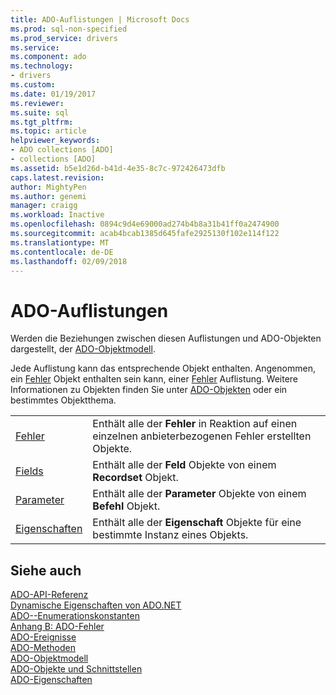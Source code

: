 ```yaml
---
title: ADO-Auflistungen | Microsoft Docs
ms.prod: sql-non-specified
ms.prod_service: drivers
ms.service: 
ms.component: ado
ms.technology:
- drivers
ms.custom: 
ms.date: 01/19/2017
ms.reviewer: 
ms.suite: sql
ms.tgt_pltfrm: 
ms.topic: article
helpviewer_keywords:
- ADO collections [ADO]
- collections [ADO]
ms.assetid: b5e1d26d-b41d-4e35-8c7c-972426473dfb
caps.latest.revision: 
author: MightyPen
ms.author: genemi
manager: craigg
ms.workload: Inactive
ms.openlocfilehash: 0894c9d4e69000ad274b4b8a31b41ff0a2474900
ms.sourcegitcommit: acab4bcab1385d645fafe2925130f102e114f122
ms.translationtype: MT
ms.contentlocale: de-DE
ms.lasthandoff: 02/09/2018
---
```

# <a name="ado-collections"></a>ADO-Auflistungen
Werden die Beziehungen zwischen diesen Auflistungen und ADO-Objekten dargestellt, der [ADO-Objektmodell](../../../ado/reference/ado-api/ado-object-model.md).  
  
 Jede Auflistung kann das entsprechende Objekt enthalten. Angenommen, ein [Fehler](../../../ado/reference/ado-api/error-object.md) Objekt enthalten sein kann, einer [Fehler](../../../ado/reference/ado-api/errors-collection-ado.md) Auflistung. Weitere Informationen zu Objekten finden Sie unter [ADO-Objekten](../../../ado/reference/ado-api/ado-objects-and-interfaces.md) oder ein bestimmtes Objektthema.  
  
|||  
|-|-|  
|[Fehler](../../../ado/reference/ado-api/errors-collection-ado.md)|Enthält alle der **Fehler** in Reaktion auf einen einzelnen anbieterbezogenen Fehler erstellten Objekte.|  
|[Fields](../../../ado/reference/ado-api/fields-collection-ado.md)|Enthält alle der **Feld** Objekte von einem **Recordset** Objekt.|  
|[Parameter](../../../ado/reference/ado-api/parameters-collection-ado.md)|Enthält alle der **Parameter** Objekte von einem **Befehl** Objekt.|  
|[Eigenschaften](../../../ado/reference/ado-api/properties-collection-ado.md)|Enthält alle der **Eigenschaft** Objekte für eine bestimmte Instanz eines Objekts.|  
  
## <a name="see-also"></a>Siehe auch  
 [ADO-API-Referenz](../../../ado/reference/ado-api/ado-api-reference.md)   
 [Dynamische Eigenschaften von ADO.NET](../../../ado/reference/ado-api/ado-dynamic-properties.md)   
 [ADO--Enumerationskonstanten](../../../ado/reference/ado-api/ado-enumerated-constants.md)   
 [Anhang B: ADO-Fehler](../../../ado/guide/appendixes/appendix-b-ado-errors.md)   
 [ADO-Ereignisse](../../../ado/reference/ado-api/ado-events.md)   
 [ADO-Methoden](../../../ado/reference/ado-api/ado-methods.md)   
 [ADO-Objektmodell](../../../ado/reference/ado-api/ado-object-model.md)   
 [ADO-Objekte und Schnittstellen](../../../ado/reference/ado-api/ado-objects-and-interfaces.md)   
 [ADO-Eigenschaften](../../../ado/reference/ado-api/ado-properties.md)
